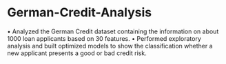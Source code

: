 # German-Credit-Analysis
•	Analyzed the German Credit dataset containing the information on about 1000 loan applicants based on 30 features.
•	Performed exploratory analysis and built optimized models to show the classification whether a new applicant presents a good or bad credit risk.
